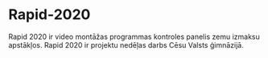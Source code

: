 # Rapid-2020
Rapid 2020 ir video montāžas programmas kontroles panelis zemu izmaksu apstākļos. Rapid 2020 ir projektu nedēļas darbs Cēsu Valsts ģimnāzijā.
